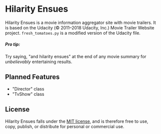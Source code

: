 # Hilarity Ensues
Hilarity Ensues is a movie information aggregator site with movie trailers. It is based on the Udacity (© 2011–2018 Udacity, Inc.) Movie Trailer Website project. ```fresh_tomatoes.py``` is a modified version of the Udacity file.

##### Pro tip:
Try saying, "and hilarity ensues" at the end of any movie summary for _unbelievably_ entertaining results.

## Planned Features
- "Director" class
- "TvShow" class

## License
Hilarity Ensues falls under the [MIT license](IMMW/LICENSE.txt), and is therefore free to use, copy, publish, or distribute for personal or commercial use.
